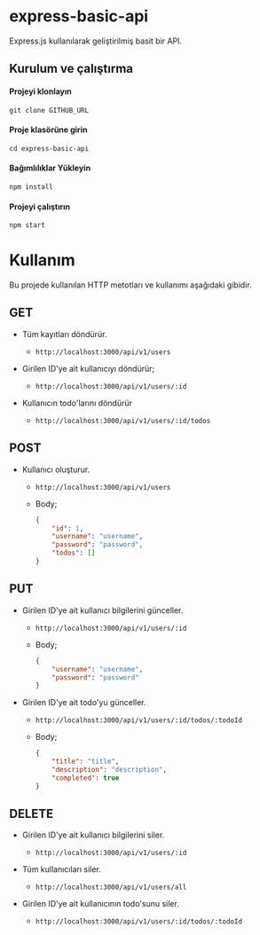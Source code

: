 # express-basic-api

Express.js kullanılarak geliştirilmiş basit bir API.

## Kurulum ve çalıştırma

#### Projeyi klonlayın

```shell
git clone GITHUB_URL
```

#### Proje klasörüne girin

```shell
cd express-basic-api
```

#### Bağımlılıklar Yükleyin

```shell
npm install
```

#### Projeyi çalıştırın

```shell
npm start
```

# Kullanım

Bu projede kullanılan HTTP metotları ve kullanımı aşağıdaki gibidir.

## GET

-   Tüm kayıtları döndürür.

    -   `http://localhost:3000/api/v1/users`

-   Girilen ID'ye ait kullanıcıyı döndürür;

    -   `http://localhost:3000/api/v1/users/:id`

-   Kullanıcın todo'larını döndürür

    -   `http://localhost:3000/api/v1/users/:id/todos`

## POST

-   Kullanıcı oluşturur.

    -   `http://localhost:3000/api/v1/users`

    -   Body;

        ```json
        {
            "id": 1,
            "username": "username",
            "password": "password",
            "todos": []
        }
        ```

## PUT

-   Girilen ID'ye ait kullanıcı bilgilerini günceller.

    -   `http://localhost:3000/api/v1/users/:id`

    -   Body;

        ```json
        {
            "username": "username",
            "password": "password"
        }
        ```

-   Girilen ID'ye ait todo'yu günceller.

    -   `http://localhost:3000/api/v1/users/:id/todos/:todoId`

    -   Body;

        ```json
        {
            "title": "title",
            "description": "description",
            "completed": true
        }
        ```

## DELETE

-   Girilen ID'ye ait kullanıcı bilgilerini siler.

    -   `http://localhost:3000/api/v1/users/:id`

-   Tüm kullanıcıları siler.

    -   `http://localhost:3000/api/v1/users/all`

-   Girilen ID'ye ait kullanıcının todo'sunu siler.

    -   `http://localhost:3000/api/v1/users/:id/todos/:todoId`
